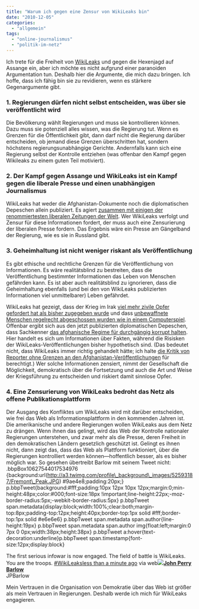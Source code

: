 ```yaml
---
title: "Warum ich gegen eine Zensur von WikiLeaks bin"
date: "2010-12-05"
categories: 
  - "allgemein"
tags: 
  - "online-journalismus"
  - "politik-im-netz"
---
```


Ich trete für die Freiheit von [WikiLeaks](http://wikileaks.ch/ "WikiLeaks") und gegen die Hexenjagd auf Assange ein, aber ich möchte es nicht aufgrund einer paranoiden Argumentation tun. Deshalb hier die Argumente, die mich dazu bringen. Ich hoffe, dass ich fähig bin sie zu revidieren, wenn es stärkere Gegenargumente gibt.

### 1\. Regierungen dürfen nicht selbst entscheiden, was über sie veröffentlicht wird

Die Bevölkerung wählt Regierungen und muss sie kontrollieren können. Dazu muss sie potenziell alles wissen, was die Regierung tut. Wenn es Grenzen für die Öffentlichkeit gibt, dann darf nicht die Regierung darüber entscheiden, ob jemand diese Grenzen überschritten hat, sondern höchstens regierungsunabhängige Gerichte. Andernfalls kann sich eine Regierung selbst der Kontrolle entziehen (was offenbar den Kampf gegen Wikileaks zu einem guten Teil motiviert).

### 2\. Der Kampf gegen Assange und WikiLeaks ist ein Kampf gegen die liberale Presse und einen unabhängigen Journalismus

WikiLeaks hat weder die Afghanistan-Dokumente noch die diplomatischen Depeschen allein publiziert. Es agiert [zusammen mit einigen der renommiertesten liberalen Zeitungen der Welt](http://www.google.com/hostednews/ap/article/ALeqM5i0Vruimmvy8loGklsz34QyGDKMDA?docId=120c7bf5d3a34dbaadf1280dace2e456 "The Associated Press: Respected media outlets collaborate with WikiLeaks"). Wer WikiLeaks verfolgt und Zensur für diese Informationen fordert, der muss auch eine Zensurierung der liberalen Presse fordern. Das Ergebnis wäre ein Presse am Gängelband der Regierung, wie es sie in Russland gibt.

### 3\. Geheimhaltung ist nicht weniger riskant als Veröffentlichung

Es gibt ethische und rechtliche Grenzen für die Veröffentlichung von Informationen. Es wäre realitätsblind zu bestreiten, dass die Veröffentlichung bestimmter Informationen das Leben von Menschen gefährden kann. Es ist aber auch realitätsblind zu ignorieren, dass die Geheimhaltung ebenfalls (und bei den von WikiLeaks publizierten Informationen viel unmittelbarer) Leben gefährdet.

WikiLeaks hat gezeigt, dass der Krieg im Irak [viel mehr zivile Opfer gefordert hat als bisher zugegeben wurde](http://www.reuters.com/article/idUSTRE69P46320101026 "WikiLeaks
files should prompt Iraq abuse probe: U.N. | Reuters") und dass [unbewaffnete Menschen regelrecht abgeschossen wurden wie in einem Computerspiel](http://www.youtube.com/watch?v=5rXPrfnU3G0 "YouTube - Collateral Murder - WikiLeaks - Iraq"). Offenbar ergibt sich aus den jetzt publizierten diplomatischen Depeschen, dass Sachkenner [das afghanische Regime für durchgängig korrupt halten](http://atwar.blogs.nytimes.com/2010/12/02/wikileaks-cables-describe-scale-of-afghan-corruption-as-overwhelming/ "WikiLeaks Cables Describe Scale of Afghan Corruption as Overwhelming - NYTimes.com"). Hier handelt es sich um Informationen über Fakten, während die Risisken der WikiLeaks-Veröffentlichungen bisher hypothetisch sind. (Das bedeutet nicht, dass WikiLeaks immer richtig gehandelt hätte; ich halte [die Kritik von Reporter ohne Grenzen an den Afghanistan-Veröffentlichungen](http://en.rsf.org/united-states-open-letter-to-wikileaks-founder-12-08-2010,38130.html "Reporters Sans Frontières - Open letter to WikiLeaks founder Julian Assange: A bad precedent for the Internet's future''") für berechtigt.) Wer solche Informationen zensiert, nimmt der Gesellschaft die Möglichkeit, demokratisch über die Fortsetzung und auch die Art und Weise der Kriegsführung zu entscheiden und riskiert damit sinnlose Opfer.

### 4\. Eine Zensurierung von WikiLeaks bedroht das Netz als offene Publikationsplattform

Der Ausgang des Konfliktes um WikiLeaks wird mit darüber entscheiden, wie frei das Web als Informationsplattform in den kommenden Jahren ist. Die amerikanische und andere Regierungen wollen WikiLeaks aus dem Netz zu drängen. Wenn ihnen das gelingt, wird das Web der Kontrolle nationaler Regierungen unterstehen, und zwar mehr als die Presse, deren Freiheit in den demokratischen Ländern gesetzlich geschützt ist. Gelingt es ihnen nicht, dann zeigt das, dass das Web als Plattform funktioniert, über die Regierungen kontrolliert werden können—hoffentlich besser, als es bisher möglich war. So gesehen übertreibt Barlow mit seinem Tweet nicht: .bbpBox10627544017534976 {background:url(http://a3.twimg.com/profile\_background\_images/52593187/Fremont\_Peak.JPG) #9ae4e8;padding:20px;} p.bbpTweet{background:#fff;padding:10px 12px 10px 12px;margin:0;min-height:48px;color:#000;font-size:18px !important;line-height:22px;-moz-border-radius:5px;-webkit-border-radius:5px} p.bbpTweet span.metadata{display:block;width:100%;clear:both;margin-top:8px;padding-top:12px;height:40px;border-top:1px solid #fff;border-top:1px solid #e6e6e6} p.bbpTweet span.metadata span.author{line-height:19px} p.bbpTweet span.metadata span.author img{float:left;margin:0 7px 0 0px;width:38px;height:38px} p.bbpTweet a:hover{text-decoration:underline}p.bbpTweet span.timestamp{font-size:12px;display:block}

The first serious infowar is now engaged. The field of battle is WikiLeaks. You are the troops. [#WikiLeaks](http://twitter.com/search?q=%23WikiLeaks "#WikiLeaks")[less than a minute ago](http://twitter.com/#!/JPBarlow/status/10627544017534976 "Fri Dec 03 09:32:58 +0000 2010") via web[![](http://a2.twimg.com/profile_images/518972074/Barlow-Coffee-Smaller_normal.jpg)](http://twitter.com/JPBarlow)**[John Perry Barlow](http://twitter.com/JPBarlow)**  
JPBarlow

Mein Vertrauen in die Organisation von Demokratie über das Web ist größer als mein Vertrauen in Regierungen. Deshalb werde ich mich für WikiLeaks engagieren.
